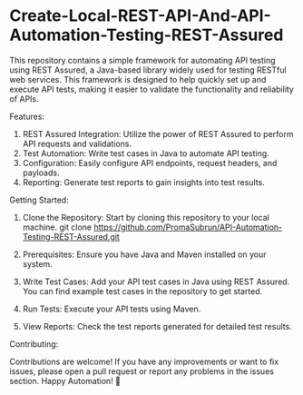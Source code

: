 
#  Create-Local-REST-API-And-API-Automation-Testing-REST-Assured
This repository contains a simple framework for automating API testing using REST Assured, a Java-based library widely used for testing RESTful web services. This framework is designed to help quickly set up and execute API tests, making it easier to validate the functionality and reliability of APIs.


Features:

1. REST Assured Integration: Utilize the power of REST Assured to perform API requests and validations.
2. Test Automation: Write test cases in Java to automate API testing.
3. Configuration: Easily configure API endpoints, request headers, and payloads.
4. Reporting: Generate test reports to gain insights into test results.

   
Getting Started:

1. Clone the Repository: Start by cloning this repository to your local machine.
git clone https://github.com/PromaSubrun/API-Automation-Testing-REST-Assured.git

2. Prerequisites: Ensure you have Java and Maven installed on your system.

3. Write Test Cases: Add your API test cases in Java using REST Assured. You can find example test cases in the repository to get started.

4. Run Tests: Execute your API tests using Maven.


5. View Reports: Check the test reports generated for detailed test results. 


Contributing:

Contributions are welcome! If you have any improvements or want to fix issues, please open a pull request or report any problems in the issues section.
Happy Automation! 🚀


 
